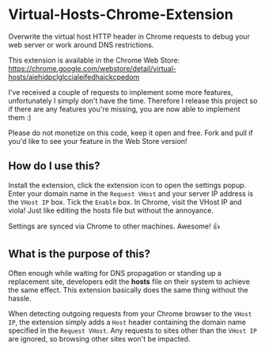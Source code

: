 # Virtual-Hosts-Chrome-Extension
Overwrite the virtual host HTTP header in Chrome requests to debug your web server or work around DNS restrictions.

This extension is available in the Chrome Web Store: https://chrome.google.com/webstore/detail/virtual-hosts/aiehidpclglccialeifedhajckcpedom

I've received a couple of requests to implement some more features, unfortunately I simply don't have the time. Therefore I release this project so if there are any features you're missing, you are now able to implement them :)

Please do not monetize on this code, keep it open and free.  Fork and pull if you'd like to see your feature in the Web Store version!

## How do I use this?

Install the extension, click the extension icon to open the settings popup.  Enter your domain name in the `Request VHost` and your server IP address is the `VHost IP` box.  Tick the `Enable` box.  In Chrome, visit the VHost IP and viola!  Just like editing the hosts file but without the annoyance.

Settings are synced via Chrome to other machines.  Awesome! :thumbsup:

## What is the purpose of this?

Often enough while waiting for DNS propagation or standing up a replacement site, developers edit the **hosts** file on their system to achieve the same effect.  This extension basically does the same thing without the hassle.

When detecting outgoing requests from your Chrome browser to the `VHost IP`, the extension simply adds a `Host` header containing the domain name specified in the `Request VHost`.  Any requests to sites other than the `VHost IP` are ignored, so browsing other sites won't be impacted.
